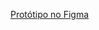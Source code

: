 [Protótipo no Figma](https://www.figma.com/file/qNAElulkwpdNwNMyFhm4ch/Renova-Brech%C3%B3?type=design&node-id=0-1&mode=design&t=LupKb5P6Oi9J1X0n-0)